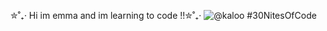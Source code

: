 ✮˚₊‧ Hi im emma and im learning to code !!✮˚₊‧
  ![@kaloo #30NitesOfCode](https://www.codedex.io/api/petStatus?user=kaloo)
